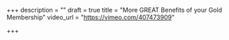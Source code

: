 +++
description = ""
draft = true
title = "More GREAT Benefits of your Gold Membership"
video_url = "https://vimeo.com/407473909"

+++
